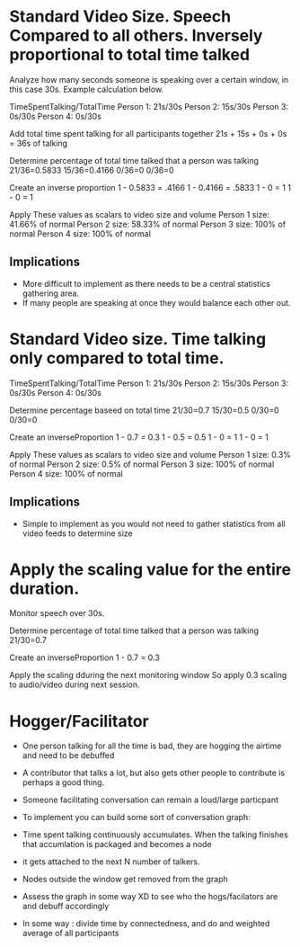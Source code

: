 # Standard Video Size. Speech Compared to all others. Inversely proportional to total time talked

Analyze how many seconds someone is speaking over a certain window, in this case 30s. Example calculation below.

TimeSpentTalking/TotalTime
Person 1: 21s/30s
Person 2: 15s/30s
Person 3: 0s/30s
Person 4: 0s/30s

Add total time spent talking for all participants together
21s + 15s + 0s + 0s = 36s of talking

Determine percentage of total time talked that a person was talking
21/36=0.5833
15/36=0.4166
0/36=0
0/36=0

Create an inverse proportion
1 - 0.5833 = .4166
1 - 0.4166 = .5833
1 - 0 = 1
1 - 0 = 1

Apply These values as scalars to video size and volume
Person 1 size: 41.66% of normal
Person 2 size: 58.33% of normal
Person 3 size: 100% of normal
Person 4 size: 100% of normal

## Implications

- More difficult to implement as there needs to be a central statistics gathering area.
- If many people are speaking at once they would balance each other out.

# Standard Video size. Time talking only compared to total time.

TimeSpentTalking/TotalTime
Person 1: 21s/30s
Person 2: 15s/30s
Person 3: 0s/30s
Person 4: 0s/30s

Determine percentage baseed on total time
21/30=0.7
15/30=0.5
0/30=0
0/30=0

Create an inverseProportion
1 - 0.7 = 0.3
1 - 0.5 = 0.5
1 - 0 = 1
1 - 0 = 1

Apply These values as scalars to video size and volume
Person 1 size: 0.3% of normal
Person 2 size: 0.5% of normal
Person 3 size: 100% of normal
Person 4 size: 100% of normal

## Implications

- Simple to implement as you would not need to gather statistics from all video feeds to determine size

# Apply the scaling value for the entire duration.

Monitor speech over 30s.

Determine percentage of total time talked that a person was talking
21/30=0.7

Create an inverseProportion
1 - 0.7 = 0.3

Apply the scaling dduring the next monitoring window
So apply 0.3 scaling to audio/video during next session.

# Hogger/Facilitator

- One person talking for all the time is bad, they are hogging the airtime and need to be debuffed
- A contributor that talks a lot, but also gets other people to contribute is perhaps a good thing.
- Someone facilitating conversation can remain a loud/large particpant

- To implement you can build some sort of conversation graph:
- Time spent talking continuously accumulates. When the talking finishes that accumlation is packaged and becomes a node
- it gets attached to the next N number of talkers.
- Nodes outside the window get removed from the graph
- Assess the graph in some way XD to see who the hogs/facilators are and debuff accordingly
- In some way : divide time by connectedness, and do and weighted average of all participants
